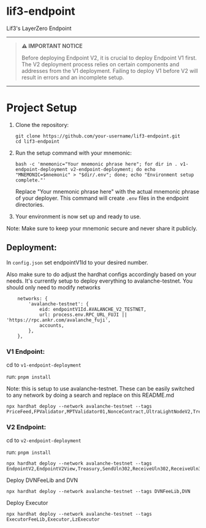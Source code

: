 # lif3-endpoint
Lif3's LayerZero Endpoint

---

> **⚠️ IMPORTANT NOTICE**
> 
> Before deploying Endpoint V2, it is crucial to deploy Endpoint V1 first. The V2 deployment process relies on certain components and addresses from the V1 deployment. Failing to deploy V1 before V2 will result in errors and an incomplete setup.

---

# Project Setup

1. Clone the repository:
   ```
   git clone https://github.com/your-username/lif3-endpoint.git
   cd lif3-endpoint
   ```

2. Run the setup command with your mnemonic:
   ```
   bash -c 'mnemonic="Your mnemonic phrase here"; for dir in . v1-endpoint-deployment v2-endpoint-deployment; do echo "MNEMONIC=$mnemonic" > "$dir/.env"; done; echo "Environment setup complete."'
   ```

   Replace "Your mnemonic phrase here" with the actual mnemonic phrase of your deployer. This command will create `.env` files in the endpoint directories.

3. Your environment is now set up and ready to use.

Note: Make sure to keep your mnemonic secure and never share it publicly.

## Deployment:

In `config.json` set endpointV1Id to your desired number.

Also make sure to do adjust the hardhat configs accordingly based on your needs. It's currently setup to deploy everything to avalanche-testnet.
You should only need to modify networks
```
    networks: {
        'avalanche-testnet': {
            eid: endpointV1Id.AVALANCHE_V2_TESTNET,
            url: process.env.RPC_URL_FUJI || 'https://rpc.ankr.com/avalanche_fuji',
            accounts,
        },
    },
```

### V1 Endpoint:
cd to `v1-endpoint-deployment`

run:
`pnpm install`

Note: this is setup to use avalanche-testnet. These can be easily switched to any network by doing a search and replace on this README.md

```
npx hardhat deploy --network avalanche-testnet --tags PriceFeed,FPValidator,MPTValidator01,NonceContract,UltraLightNodeV2,TreasuryV2,RelayerV2
```


### V2 Endpoint:
cd to `v2-endpoint-deployment`

run:
`pnpm install`

```
npx hardhat deploy --network avalanche-testnet --tags EndpointV2,EndpointV2View,Treasury,SendUln302,ReceiveUln302,ReceiveUln302View,TreasuryFeeHandler,SendUln301,ReceiveUln301,ReceiveUln301View,PriceFeed
```
Deploy DVNFeeLib and DVN
```
npx hardhat deploy --network avalanche-testnet --tags DVNFeeLib,DVN
```
Deploy Executor
```
npx hardhat deploy --network avalanche-testnet --tags ExecutorFeeLib,Executor,LzExecutor
```